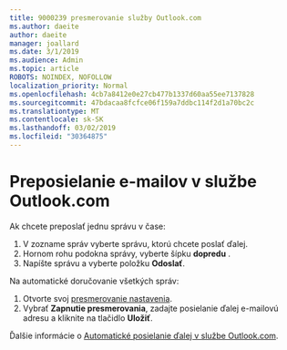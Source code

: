 ```yaml
---
title: 9000239 presmerovanie služby Outlook.com
ms.author: daeite
author: daeite
manager: joallard
ms.date: 3/1/2019
ms.audience: Admin
ms.topic: article
ROBOTS: NOINDEX, NOFOLLOW
localization_priority: Normal
ms.openlocfilehash: 4cb7a8412e0e27cb477b1337d60aa55ee7137828
ms.sourcegitcommit: 47bdacaa8fcfce06f159a7ddbc114f2d1a70bc2c
ms.translationtype: MT
ms.contentlocale: sk-SK
ms.lasthandoff: 03/02/2019
ms.locfileid: "30364875"
---
```

# <a name="forwarding-email-in-outlookcom"></a>Preposielanie e-mailov v službe Outlook.com

Ak chcete preposlať jednu správu v čase:

1. V zozname správ vyberte správu, ktorú chcete poslať ďalej.
2. Hornom rohu podokna správy, vyberte šípku **dopredu** .
3. Napíšte správu a vyberte položku **Odoslať**.

Na automatické doručovanie všetkých správ:

1. Otvorte svoj [presmerovanie nastavenia](https://outlook.live.com/mail/options/mail/forwarding/forwardingOption).
2. Vybrať **Zapnutie presmerovania**, zadajte posielanie ďalej e-mailovú adresu a kliknite na tlačidlo **Uložiť**.

Ďalšie informácie o [Automatické posielanie ďalej v službe Outlook.com](https://support.office.com/article/6246987c-6c8f-4144-b255-14fc07007dad).
